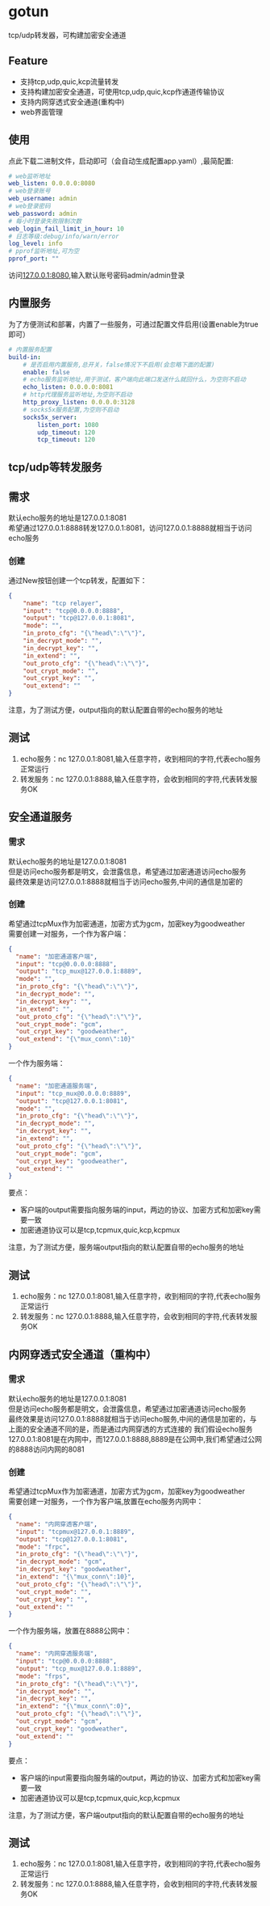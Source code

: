 # gotun
tcp/udp转发器，可构建加密安全通道

## Feature
* 支持tcp,udp,quic,kcp流量转发
* 支持构建加密安全通道，可使用tcp,udp,quic,kcp作通道传输协议
* 支持内网穿透式安全通道(重构中)
* web界面管理

## 使用
点此下载二进制文件，启动即可（会自动生成配置app.yaml）,最简配置:
```yaml
# web监听地址
web_listen: 0.0.0.0:8080
# web登录账号
web_username: admin
# web登录密码
web_password: admin
# 每小时登录失败限制次数
web_login_fail_limit_in_hour: 10
# 日志等级:debug/info/warn/error
log_level: info
# pprof监听地址,可为空
pprof_port: ""
```
访问[127.0.0.1:8080](http://127.0.0.1:8080),输入默认账号密码admin/admin登录<br>

## 内置服务
为了方便测试和部署，内置了一些服务，可通过配置文件启用(设置enable为true即可）
```yaml
# 内置服务配置
build-in:
    # 是否启用内置服务,总开关，false情况下不启用(会忽略下面的配置)
    enable: false
    # echo服务监听地址,用于测试，客户端向此端口发送什么就回什么，为空则不启动
    echo_listen: 0.0.0.0:8081
    # http代理服务监听地址,为空则不启动
    http_proxy_listen: 0.0.0.0:3128
    # socks5x服务配置,为空则不启动
    socks5x_server:
        listen_port: 1080
        udp_timeout: 120
        tcp_timeout: 120
```
## tcp/udp等转发服务
## 需求
默认echo服务的地址是127.0.0.1:8081<br>
希望通过127.0.0.1:8888转发127.0.0.1:8081，访问127.0.0.1:8888就相当于访问echo服务
### 创建
通过New按钮创建一个tcp转发，配置如下：
```json
{
    "name": "tcp relayer",
    "input": "tcp@0.0.0.0:8888",
    "output": "tcp@127.0.0.1:8081",
    "mode": "",
    "in_proto_cfg": "{\"head\":\"\"}",
    "in_decrypt_mode": "",
    "in_decrypt_key": "",
    "in_extend": "",
    "out_proto_cfg": "{\"head\":\"\"}",
    "out_crypt_mode": "",
    "out_crypt_key": "",
    "out_extend": ""
}
```
注意，为了测试方便，output指向的默认配置自带的echo服务的地址
## 测试
1. echo服务：nc 127.0.0.1:8081,输入任意字符，收到相同的字符,代表echo服务正常运行<br>
2. 转发服务：nc 127.0.0.1:8888,输入任意字符，会收到相同的字符,代表转发服务OK<br>

## 安全通道服务
### 需求
默认echo服务的地址是127.0.0.1:8081<br>
但是访问echo服务都是明文，会泄露信息，希望通过加密通道访问echo服务<br>
最终效果是访问127.0.0.1:8888就相当于访问echo服务,中间的通信是加密的

### 创建
希望通过tcpMux作为加密通道，加密方式为gcm，加密key为goodweather<br>
需要创建一对服务，一个作为客户端：
```json
{
  "name": "加密通道客户端",
  "input": "tcp@0.0.0.0:8888",
  "output": "tcp_mux@127.0.0.1:8889",
  "mode": "",
  "in_proto_cfg": "{\"head\":\"\"}",
  "in_decrypt_mode": "",
  "in_decrypt_key": "",
  "in_extend": "",
  "out_proto_cfg": "{\"head\":\"\"}",
  "out_crypt_mode": "gcm",
  "out_crypt_key": "goodweather",
  "out_extend": "{\"mux_conn\":10}"
}
```
一个作为服务端：
```json
{
  "name": "加密通道服务端",
  "input": "tcp_mux@0.0.0.0:8889",
  "output": "tcp@127.0.0.1:8081",
  "mode": "",
  "in_proto_cfg": "{\"head\":\"\"}",
  "in_decrypt_mode": "",
  "in_decrypt_key": "",
  "in_extend": "",
  "out_proto_cfg": "{\"head\":\"\"}",
  "out_crypt_mode": "gcm",
  "out_crypt_key": "goodweather",
  "out_extend": ""
}
```
要点：
* 客户端的output需要指向服务端的input，两边的协议、加密方式和加密key需要一致
* 加密通道协议可以是tcp,tcpmux,quic,kcp,kcpmux

注意，为了测试方便，服务端output指向的默认配置自带的echo服务的地址
## 测试
1. echo服务：nc 127.0.0.1:8081,输入任意字符，收到相同的字符,代表echo服务正常运行<br>
2. 转发服务：nc 127.0.0.1:8888,输入任意字符，会收到相同的字符,代表转发服务OK<br>

## 内网穿透式安全通道（重构中）
### 需求
默认echo服务的地址是127.0.0.1:8081<br>
但是访问echo服务都是明文，会泄露信息，希望通过加密通道访问echo服务<br>
最终效果是访问127.0.0.1:8888就相当于访问echo服务,中间的通信是加密的，与上面的安全通道不同的是，而是通过内网穿透的方式连接的
我们假设echo服务127.0.0.1:8081是在内网中，而127.0.0.1:8888,8889是在公网中,我们希望通过公网的8888访问内网的8081

### 创建
希望通过tcpMux作为加密通道，加密方式为gcm，加密key为goodweather<br>
需要创建一对服务，一个作为客户端,放置在echo服务内网中：
```json
{
  "name": "内网穿透客户端",
  "input": "tcpmux@127.0.0.1:8889",
  "output": "tcp@127.0.0.1:8081",
  "mode": "frpc",
  "in_proto_cfg": "{\"head\":\"\"}",
  "in_decrypt_mode": "gcm",
  "in_decrypt_key": "goodweather",
  "in_extend": "{\"mux_conn\":10}",
  "out_proto_cfg": "{\"head\":\"\"}",
  "out_crypt_mode": "",
  "out_crypt_key": "",
  "out_extend": ""
}
```
一个作为服务端，放置在8888公网中：
```json
{
  "name": "内网穿透服务端",
  "input": "tcp@0.0.0.0:8888",
  "output": "tcp_mux@127.0.0.1:8889",
  "mode": "frps",
  "in_proto_cfg": "{\"head\":\"\"}",
  "in_decrypt_mode": "",
  "in_decrypt_key": "",
  "in_extend": "{\"mux_conn\":0}",
  "out_proto_cfg": "{\"head\":\"\"}",
  "out_crypt_mode": "gcm",
  "out_crypt_key": "goodweather",
  "out_extend": ""
}
```
要点：
* 客户端的input需要指向服务端的output，两边的协议、加密方式和加密key需要一致
* 加密通道协议可以是tcp,tcpmux,quic,kcp,kcpmux

注意，为了测试方便，客户端output指向的默认配置自带的echo服务的地址
## 测试
1. echo服务：nc 127.0.0.1:8081,输入任意字符，收到相同的字符,代表echo服务正常运行<br>
2. 转发服务：nc 127.0.0.1:8888,输入任意字符，会收到相同的字符,代表转发服务OK<br>


